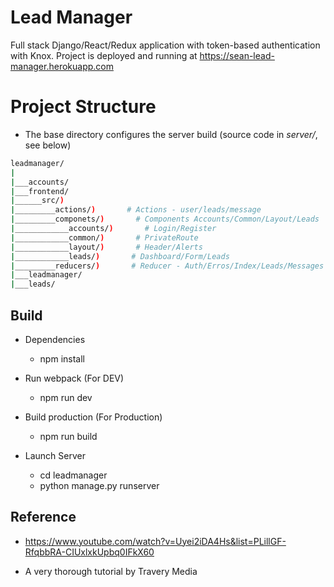 # Lead Manager 

  Full stack Django/React/Redux application with token-based authentication with Knox. 
  Project is deployed and running at https://sean-lead-manager.herokuapp.com

# Project Structure
 * The base directory configures the server build (source code in *server/*, see below)
```bash
leadmanager/           
|   
|___accounts/            
|___frontend/        
|______src/)        
|_________actions/)       # Actions - user/leads/message
|_________componets/)       # Components Accounts/Common/Layout/Leads
|____________accounts/)       # Login/Register
|____________common/)       # PrivateRoute
|____________layout/)       # Header/Alerts
|____________leads/)       # Dashboard/Form/Leads
|_________reducers/)       # Reducer - Auth/Erros/Index/Leads/Messages
|___leadmanager/                 
|___leads/        
```

## Build 
* Dependencies
  * npm install

* Run webpack (For DEV)
  * npm run dev

* Build production (For Production)
  * npm run build

* Launch Server
  * cd leadmanager
  * python manage.py runserver

## Reference 

* https://www.youtube.com/watch?v=Uyei2iDA4Hs&list=PLillGF-RfqbbRA-CIUxlxkUpbq0IFkX60
- A very thorough tutorial by Travery Media
